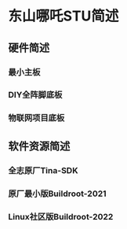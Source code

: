 # 东山哪吒STU简述
## 硬件简述
### 最小主板

### DIY全阵脚底板

### 物联网项目底板


## 软件资源简述

### 全志原厂Tina-SDK

### 原厂最小版Buildroot-2021

### Linux社区版Buildroot-2022
